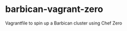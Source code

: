 barbican-vagrant-zero
=====================

Vagrantfile to spin up a Barbican cluster using Chef Zero
